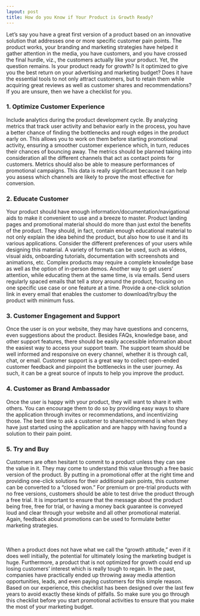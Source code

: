 ```yaml
---
layout: post
title: How do you Know if Your Product is Growth Ready?
---
```

Let’s say you have a great first version of a product based on an innovative solution that addresses one or more specific customer pain points. The product works, your branding and marketing strategies have helped it gather attention in the media, you have customers, and you have crossed the final hurdle, viz., the customers actually like your product. Yet, the question remains. Is your product ready for growth? Is it optimized to give you the best return on your advertising and marketing budget? Does it have the essential tools to not only attract customers, but to retain them while acquiring great reviews as well as customer shares and recommendations? If you are unsure, then we have a checklist for you.

### 1. Optimize Customer Experience
Include analytics during the product development cycle. By analyzing metrics that track user activity and behavior early in the process, you have a better chance of finding the bottlenecks and rough edges in the product early on. This allows you to work on them before starting promotional activity, ensuring a smoother customer experience which, in turn, reduces their chances of bouncing away. 
The metrics should be planned taking into consideration all the different channels that act as contact points for customers. Metrics should also be able to measure performances of promotional campaigns. This data is really significant because it can help you assess which channels are likely to prove the most effective for conversion.

### 2. Educate Customer
Your product should have enough information/documentation/navigational aids to make it convenient to use and a breeze to master. Product landing pages and promotional material should do more than just extol the benefits of the product. They should, in fact, contain enough educational material to not only explain the idea behind the product, but also how to use it and its various applications. Consider the different preferences of your users while designing this material. A variety of formats can be used, such as videos, visual aids, onboarding tutorials, documentation with screenshots and animations, etc. Complex products may require a complete knowledge base as well as the option of in-person demos.
Another way to get users’ attention, while educating them at the same time, is via emails. Send users regularly spaced emails that tell a story around the product, focusing on one specific use case or one feature at a time. Provide a one-click solution link in every email that enables the customer to download/try/buy the product with minimum fuss.

### 3. Customer Engagement and Support
Once the user is on your website, they may have questions and concerns, even suggestions about the product. Besides FAQs, knowledge base, and other support features, there should be easily accessible information about the easiest way to access your support team.  The support team should be well informed and responsive on every channel, whether it is through call, chat, or email. Customer support is a great way to collect open-ended customer feedback and pinpoint the bottlenecks in the user journey. As such, it can be a great source of inputs to help you improve the product.

### 4. Customer as Brand Ambassador
Once the user is happy with your product, they will want to share it with others. You can encourage them to do so by providing easy ways to share the application through invites or recommendations, and incentivizing those. The best time to ask a customer to share/recommend is when they have just started using the application and are happy with having found a solution to their pain point.

### 5. Try and Buy
Customers are often hesitant to commit to a product unless they can see the value in it. They may come to understand this value through a free basic version of the product. By putting in a promotional offer at the right time and providing one-click solutions for their additional pain points, this customer can be converted to a “closed won.” For premium or pre-trial products with no free versions, customers should be able to test drive the product through a free trial. It is important to ensure that the message about the product being free, free for trial, or having a money back guarantee is conveyed loud and clear through your website and all other promotional material. Again, feedback about promotions can be used to formulate better marketing strategies.


<br/>
<br/>
When a product does not have what we call the “growth attitude,” even if it does well initially, the potential for ultimately losing the marketing budget is huge. Furthermore, a product that is not optimized for growth could end up losing customers’ interest which is really tough to regain. In the past, companies have practically ended up throwing away media attention opportunities, leads, and even paying customers for this simple reason. Based on our experience, this checklist has been designed over the last few years to avoid exactly these kinds of pitfalls. So make sure you go through this checklist before you start promotional activities to ensure that you make the most of your marketing budget.

